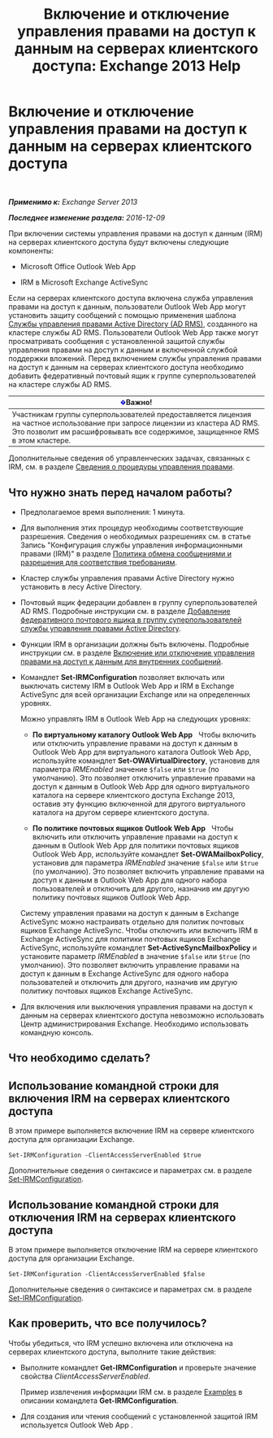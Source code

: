 ﻿---
title: 'Включение и отключение управления правами на доступ к данным на серверах клиентского доступа: Exchange 2013 Help'
TOCTitle: Включение и отключение управления правами на доступ к данным на серверах клиентского доступа
ms:assetid: c7ce069b-a572-4755-90a3-7105472e4c83
ms:mtpsurl: https://technet.microsoft.com/ru-ru/library/Dd876938(v=EXCHG.150)
ms:contentKeyID: 50489141
ms.date: 04/30/2018
mtps_version: v=EXCHG.150
ms.translationtype: HT
---

# Включение и отключение управления правами на доступ к данным на серверах клиентского доступа

 

_**Применимо к:** Exchange Server 2013_

_**Последнее изменение раздела:** 2016-12-09_

При включении системы управления правами на доступ к данным (IRM) на серверах клиентского доступа будут включены следующие компоненты:

  - Microsoft Office Outlook Web App

  - IRM в Microsoft Exchange ActiveSync

Если на серверах клиентского доступа включена служба управления правами на доступ к данным, пользователи Outlook Web App могут установить защиту сообщений с помощью применения шаблона [Службы управления правами Active Directory (AD RMS)](https://technet.microsoft.com/ru-ru/library/hh831364.aspx), созданного на кластере службы AD RMS. Пользователи Outlook Web App также могут просматривать сообщения с установленной защитой службы управления правами на доступ к данным и включенной службой поддержки вложений. Перед включением службы управления правами на доступ к данным на серверах клиентского доступа необходимо добавить федеративный почтовый ящик к группе суперпользователей на кластере службы AD RMS.

<table>
<thead>
<tr class="header">
<th><img src="images/Dd876857.important(EXCHG.150).gif" title="Важно" alt="Важно" />Важно!</th>
</tr>
</thead>
<tbody>
<tr class="odd">
<td>Участникам группы суперпользователей предоставляется лицензия на частное использование при запросе лицензии из кластера AD RMS. Это позволит им расшифровывать все содержимое, защищенное RMS в этом кластере.</td>
</tr>
</tbody>
</table>


Дополнительные сведения об управленческих задачах, связанных с IRM, см. в разделе [Сведения о процедуры управления правами](information-rights-management-procedures-exchange-2013-help.md).

## Что нужно знать перед началом работы?

  - Предполагаемое время выполнения: 1 минута.

  - Для выполнения этих процедур необходимы соответствующие разрешения. Сведения о необходимых разрешениях см. в статье Запись "Конфигурация службы управления информационными правами (IRM)" в разделе [Политика обмена сообщениями и разрешения для соответствия требованиям](messaging-policy-and-compliance-permissions-exchange-2013-help.md).

  - Кластер службы управления правами Active Directory нужно установить в лесу Active Directory.

  - Почтовый ящик федерации добавлен в группу суперпользователей AD RMS. Подробные инструкции см. в разделе [Добавление федеративного почтового ящика в группу суперпользователей службы управления правами Active Directory](add-the-federation-mailbox-to-the-ad-rms-super-users-group-exchange-2013-help.md).

  - Функции IRM в организации должны быть включены. Подробные инструкции см. в разделе [Включение или отключение управления правами на доступ к данным для внутренних сообщений](enable-or-disable-irm-for-internal-messages-exchange-2013-help.md).

  - Командлет **Set-IRMConfiguration** позволяет включать или выключать систему IRM в Outlook Web App и IRM в Exchange ActiveSync для всей организации Exchange или на определенных уровнях.
    
    Можно управлять IRM в Outlook Web App на следующих уровнях:
    
      - **По виртуальному каталогу Outlook Web App**   Чтобы включить или отключить управление правами на доступ к данным в Outlook Web App для виртуального каталога Outlook Web App, используйте командлет **Set-OWAVirtualDirectory**, установив для параметра *IRMEnabled* значение `$false` или `$true` (по умолчанию). Это позволяет отключить управление правами на доступ к данным в Outlook Web App для одного виртуального каталога на сервере клиентского доступа Exchange 2013, оставив эту функцию включенной для другого виртуального каталога на другом сервере клиентского доступа.
    
      - **По политике почтовых ящиков Outlook Web App**   Чтобы включить или отключить управление правами на доступ к данным в Outlook Web App для политики почтовых ящиков Outlook Web App, используйте командлет **Set-OWAMailboxPolicy**, установив для параметра *IRMEnabled* значение `$false` или `$true` (по умолчанию). Это позволяет включить управление правами на доступ к данным в Outlook Web App для одного набора пользователей и отключить для другого, назначив им другую политику почтовых ящиков Outlook Web App.
    
    Систему управления правами на доступ к данным в Exchange ActiveSync можно настраивать отдельно для политик почтовых ящиков Exchange ActiveSync. Чтобы отключить или включить IRM в Exchange ActiveSync для политики почтовых ящиков Exchange ActiveSync, используйте командлет **Set-ActiveSyncMailboxPolicy** и установите параметр *IRMEnabled* в значение `$false` или `$true` (по умолчанию). Это позволяет включить управление правами на доступ к данным в Exchange ActiveSync для одного набора пользователей и отключить для другого, назначив им другую политику почтовых ящиков Exchange ActiveSync.

  - Для включения или выключения управления правами на доступ к данным на серверах клиентского доступа невозможно использовать Центр администрирования Exchange. Необходимо использовать командную консоль.

## Что необходимо сделать?

## Использование командной строки для включения IRM на серверах клиентского доступа

В этом примере выполняется включение IRM на сервере клиентского доступа для организации Exchange.

    Set-IRMConfiguration -ClientAccessServerEnabled $true

Дополнительные сведения о синтаксисе и параметрах см. в разделе [Set-IRMConfiguration](https://technet.microsoft.com/ru-ru/library/dd979792\(v=exchg.150\)).

## Использование командной строки для отключения IRM на серверах клиентского доступа

В этом примере выполняется отключение IRM на сервере клиентского доступа для организации Exchange.

    Set-IRMConfiguration -ClientAccessServerEnabled $false

Дополнительные сведения о синтаксисе и параметрах см. в разделе [Set-IRMConfiguration](https://technet.microsoft.com/ru-ru/library/dd979792\(v=exchg.150\)).

## Как проверить, что все получилось?

Чтобы убедиться, что IRM успешно включена или отключена на серверах клиентского доступа, выполните такие действия:

  - Выполните командлет **Get-IRMConfiguration** и проверьте значение свойства *ClientAccessServerEnabled*.
    
    Пример извлечения информации IRM см. в разделе [Examples](https://technet.microsoft.com/ru-ru/e1821219-fe18-4642-a9c2-58eb0aadd61a\(exchg.150\)#examples) в описании командлета **Get-IRMConfiguration**.

  - Для создания или чтения сообщений с установленной защитой IRM используется Outlook Web App .

